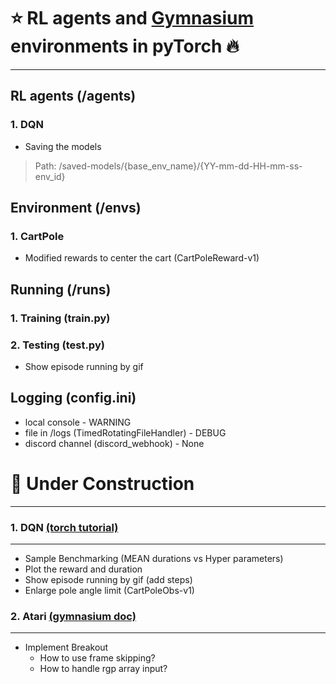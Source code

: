 :star: RL agents and [Gymnasium](https://gymnasium.farama.org/) </br> environments in pyTorch :fire:
==============================
******************

RL agents (/agents)
--------------------
### 1. DQN 
* Saving the models 
> Path: /saved-models/{base_env_name}/{YY-mm-dd-HH-mm-ss-env_id}

Environment (/envs)
--------------------
### 1. CartPole
* Modified rewards to center the cart (CartPoleReward-v1)

Running (/runs)
--------------------
### 1. Training (train.py)
### 2. Testing (test.py)
* Show episode running by gif 

Logging (config.ini)
--------------------
* local console - WARNING
* file in /logs (TimedRotatingFileHandler) - DEBUG
* discord channel (discord_webhook) - None

:construction: Under Construction
==============================
******************
### 1. DQN [(torch tutorial)](https://pytorch.org/tutorials/intermediate/reinforcement_q_learning.html)
--------------------
* Sample Benchmarking (MEAN durations vs Hyper parameters)
* Plot the reward and duration
* Show episode running by gif (add steps)
* Enlarge pole angle limit (CartPoleObs-v1)

### 2. Atari [(gymnasium doc)](https://gymnasium.farama.org/environments/atari/)
--------------------
* Implement Breakout
  * How to use frame skipping?
  * How to handle rgp array input?
